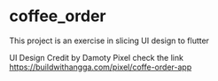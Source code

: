 # coffee_order

This project is an exercise in slicing UI design to flutter

UI Design Credit by Damoty Pixel check the link https://buildwithangga.com/pixel/coffe-order-app
